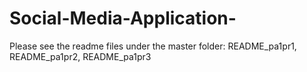 # Social-Media-Application-

Please see the readme files under the master folder: README_pa1pr1, README_pa1pr2, README_pa1pr3
